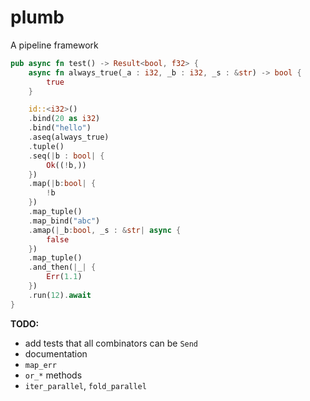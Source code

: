 # plumb

A pipeline framework

```rust
pub async fn test() -> Result<bool, f32> {
    async fn always_true(_a : i32, _b : i32, _s : &str) -> bool {
        true
    }

    id::<i32>()
    .bind(20 as i32)
    .bind("hello")
    .aseq(always_true)
    .tuple()
    .seq(|b : bool| {
        Ok((!b,))
    })
    .map(|b:bool| {
        !b
    })
    .map_tuple()
    .map_bind("abc")
    .amap(|_b:bool, _s : &str| async {
        false
    })
    .map_tuple()
    .and_then(|_| {
        Err(1.1)
    })
    .run(12).await
}
```

**TODO:**
* add tests that all combinators can be `Send`
* documentation
* `map_err`
* `or_*` methods
* `iter_parallel`, `fold_parallel`

